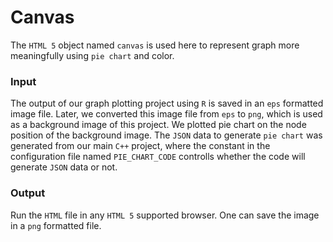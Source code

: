 Canvas
======
The `HTML 5` object named `canvas` is used here to represent graph more meaningfully using `pie chart` and color. 

### Input
The output of our graph plotting project using `R` is saved in an `eps` formatted image file. Later, we converted this image file from `eps` to `png`, which is used as a background image of this project. We plotted pie chart on the node position of the background image. The `JSON` data to generate `pie chart` was generated from our main `C++` project, where the constant in the configuration file named `PIE_CHART_CODE` controlls whether the code will generate `JSON` data or not.

### Output
Run the `HTML` file in any `HTML 5` supported browser. One can save the image in a `png` formatted file.


